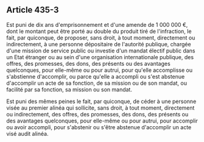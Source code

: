 Article 435-3
----
Est puni de dix ans d'emprisonnement et d'une amende de 1 000 000 €, dont le
montant peut être porté au double du produit tiré de l'infraction, le fait, par
quiconque, de proposer, sans droit, à tout moment, directement ou indirectement,
à une personne dépositaire de l'autorité publique, chargée d'une mission de
service public ou investie d'un mandat électif public dans un Etat étranger ou
au sein d'une organisation internationale publique, des offres, des promesses,
des dons, des présents ou des avantages quelconques, pour elle-même ou pour
autrui, pour qu'elle accomplisse ou s'abstienne d'accomplir, ou parce qu'elle a
accompli ou s'est abstenue d'accomplir un acte de sa fonction, de sa mission ou
de son mandat, ou facilité par sa fonction, sa mission ou son mandat.

Est puni des mêmes peines le fait, par quiconque, de céder à une personne visée
au premier alinéa qui sollicite, sans droit, à tout moment, directement ou
indirectement, des offres, des promesses, des dons, des présents ou des
avantages quelconques, pour elle-même ou pour autrui, pour accomplir ou avoir
accompli, pour s'abstenir ou s'être abstenue d'accomplir un acte visé audit
alinéa.
